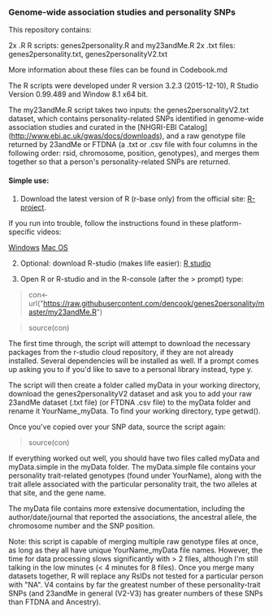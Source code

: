 ### Genome-wide association studies and personality SNPs

This repository contains: 

2x .R R scripts: genes2personality.R and my23andMe.R
2x .txt files: genes2personality.txt, genes2personalityV2.txt

More information about these files can be found in Codebook.md 

The R scripts were developed under R version 3.2.3 (2015-12-10), R Studio Version 0.99.489 and Window 8.1 x64 bit. 

The my23andMe.R script takes two inputs: the genes2personalityV2.txt dataset, which contains personality-related SNPs identified in genome-wide association studies and curated in the [NHGRI-EBI Catalog] (http://www.ebi.ac.uk/gwas/docs/downloads), and a raw genotype file returned by 23andMe or FTDNA (a .txt or .csv file with four columns in the following order: rsid, chromosome, position, genotypes), and merges them together so that a person's personality-related SNPs are returned.    

#### Simple use: 

1. Download the latest version of R (r-base only) from the official site: [R-project](https://cran.r-project.org/). 

If you run into trouble, follow the instructions found in these platform-specific videos:

[Windows](https://www.youtube.com/watch?v=Ohnk9hcxf9M) 
[Mac OS](https://www.youtube.com/watch?v=uxuuWXU-7UQ)

2. Optional: download R-studio (makes life easier): [R studio](https://www.rstudio.com/)

3. Open R or R-studio and in the R-console (after the > prompt) type: 

> con<- url("https://raw.githubusercontent.com/dencook/genes2personality/master/my23andMe.R")

> source(con)

The first time through, the script will attempt to download the necessary packages from the r-studio cloud repository, if they are not already installed. Several dependencies will be installed as well. If a prompt comes up asking you to if you'd like to save to a personal library instead, type y. 

The script will then create a folder called myData in your working directory, download the genes2personalityV2 dataset and ask you to add your raw 23andMe dataset (.txt file) (or FTDNA .csv file) to the myData folder and rename it YourName_myData. To find your working directory, type getwd(). 

Once you've copied over your SNP data, source the script again: 

> source(con)
 
If everything worked out well, you should have two files called myData and myData.simple in the myData folder. The myData.simple file contains your personality trait-related genotypes (found under YourName), along with the trait allele associated with the particular personality trait, the two alleles at that site, and the gene name. 

The myData file contains more extensive documentation, including the author/date/journal that reported the associations, the ancestral allele, the chromosome number and the SNP position. 

Note: this script is capable of merging multiple raw genotype files at once, as long as they all have unique YourName_myData file names. However, the time for data processing slows significantly with > 2 files, although I'm still talking in the low minutes (< 4 minutes for 8 files). Once you merge many datasets together, R will replace any RsIDs not tested for a particular person with "NA". V4 contains by far the greatest number of these personality-trait SNPs (and 23andMe in general (V2-V3) has greater numbers of these SNPs than FTDNA and Ancestry). 

     

